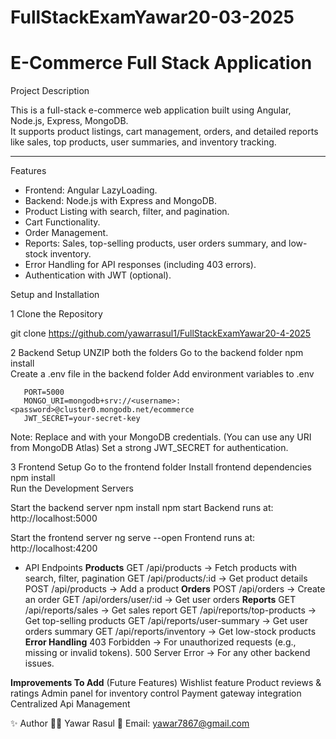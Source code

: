 # FullStackExamYawar20-03-2025
 # E-Commerce Full Stack Application
 
 Project Description
 
 This is a full-stack e-commerce web application built using Angular, Node.js, Express, MongoDB.  
 It supports product listings, cart management, orders, and detailed reports like sales, top products, user summaries, and inventory tracking.
 
 ---
 
 Features
 
 - Frontend: Angular LazyLoading.
 - Backend: Node.js with Express and MongoDB.
 - Product Listing with search, filter, and pagination.
 - Cart Functionality.
 - Order Management.
 - Reports: Sales, top-selling products, user orders summary, and low-stock inventory.
 - Error Handling for API responses (including 403 errors).
 - Authentication with JWT (optional).
 
 
 Setup and Installation
 
 1️ Clone the Repository  
 
 git clone https://github.com/yawarrasul1/FullStackExamYawar20-4-2025
 
 
 2️ Backend Setup
 UNZIP both the folders
 Go to the backend folder
   npm install  
   Create a .env file in the backend folder
   Add environment variables to .env
       
       PORT=5000
       MONGO_URI=mongodb+srv://<username>:<password>@cluster0.mongodb.net/ecommerce  
       JWT_SECRET=your-secret-key
 
 Note:
 Replace <username> and <password> with your MongoDB credentials. (You can use any URI from MongoDB Atlas)
 Set a strong JWT_SECRET for authentication.
 
 3️ Frontend Setup
      Go to the frontend folder
      Install frontend dependencies
       npm install  
      Run the Development Servers
 
   Start the backend server
       npm install
       npm start
   Backend runs at: http://localhost:5000
 
   Start the frontend server
       ng serve --open
   Frontend runs at: http://localhost:4200
 
 * API Endpoints
 **Products**
 GET /api/products → Fetch products with search, filter, pagination
 GET /api/products/:id → Get product details
 POST /api/products → Add a product
 **Orders**
 POST /api/orders → Create an order
 GET /api/orders/user/:id → Get user orders
 **Reports**
 GET /api/reports/sales → Get sales report
 GET /api/reports/top-products → Get top-selling products
 GET /api/reports/user-summary → Get user orders summary
 GET /api/reports/inventory → Get low-stock products
 **Error Handling**
 403 Forbidden → For unauthorized requests (e.g., missing or invalid tokens).
 500 Server Error → For any other backend issues.
   
 **Improvements To Add** (Future Features)
 Wishlist feature
 Product reviews & ratings
 Admin panel for inventory control
 Payment gateway integration
 Centralized Api Management
 
 
 ✨ Author
 👨‍💻 Yawar Rasul
 📧 Email: yawar7867@gmail.com
